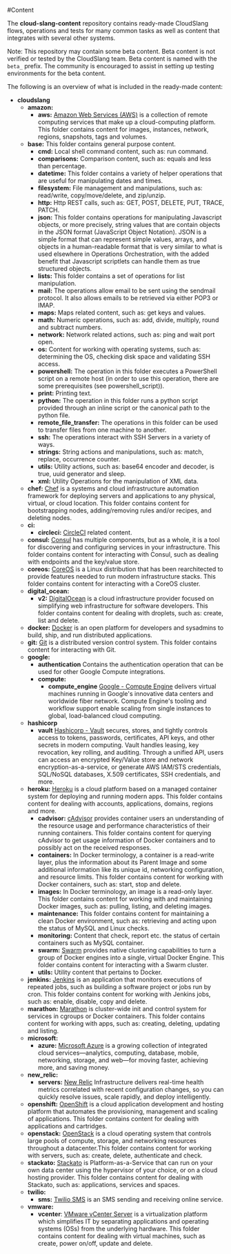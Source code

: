 #Content

The **cloud-slang-content** repository contains ready-made CloudSlang flows,
operations and tests for many common tasks as well as content that integrates
with several other systems.

Note: This repository may contain some beta content. Beta content is not verified
or tested by the CloudSlang team. Beta content is named with the `beta_` prefix.
The community is encouraged to assist in setting up testing environments for the
beta content.  

The following is an overview of what is included in the ready-made content:

+ **cloudslang**
  + **amazon:**
    + **aws:** [Amazon Web Services (AWS)](https://aws.amazon.com/) is a collection of remote computing services that make up a cloud-computing platform. This folder contains content for images, instances, network, regions, snapshots, tags and volumes.
  + **base:** This folder contains general purpose content.
    + **cmd:** Local shell command content, such as: run command.
    + **comparisons:** Comparison content, such as: equals and less than percentage.
    + **datetime:** This folder contains a variety of helper operations that are useful for manipulating dates and times.
    + **filesystem:** File management and manipulations, such as: read/write, copy/move/delete, and zip/unzip.
    + **http:** Http REST calls, such as: GET, POST, DELETE, PUT, TRACE, PATCH.
    + **json:** This folder contains operations for manipulating Javascript objects, or more precisely, string values that are contain objects in the JSON format (JavaScript Object Notation).  JSON is a simple format that can represent simple values, arrays, and objects in a human-readable format that is very similar to what is used elsewhere in Operations Orchestration, with the added benefit that Javascript scriptlets can handle them as true structured objects.
    + **lists:** This folder contains a set of operations for list manipulation.
    + **mail:** The operations allow email to be sent using the sendmail protocol. It also allows emails to be retrieved via either POP3 or IMAP.
    + **maps:** Maps related content, such as: get keys and values.
    + **math:** Numeric operations, such as: add, divide, multiply, round and subtract numbers.
    + **network:** Network related actions, such as: ping and wait port open.
    + **os:** Content for working with operating systems, such as: determining the OS, checking disk space and validating SSH access.
    + **powershell:** The operation in this folder executes a PowerShell script on a remote host (in order to use this operation, there are some prerequisites (see powershell_script)).
    + **print:** Printing text.
    + **python:** The operation in this folder runs a python script provided through an inline script or the canonical path to the python file.
    + **remote_file_transfer:** The operations in this folder can be used to transfer files from one machine to another.
    + **ssh:** The operations interact with SSH Servers in a variety of ways.
    + **strings:** String actions and manipulations, such as: match, replace, occurrence counter.
    + **utils:** Utility actions, such as: base64 encoder and decoder, is true, uuid generator and sleep.
    + **xml:** Utility Operations for the manipulation of XML data.
  + **chef:** [Chef](https://www.chef.io/) is a systems and cloud infrastructure automation framework for deploying servers and applications to any physical, virtual, or cloud location. This folder contains content for bootstrapping nodes, adding/removing rules and/or recipes, and deleting nodes.
  + **ci:**
    + **circleci:** [CircleCI](http://www.circleci.com) related content.
  + **consul:** [Consul](https://consul.io/) has multiple components, but as a whole, it is a tool for discovering and configuring services in your infrastructure. This folder contains content for interacting with Consul, such as dealing with endpoints and the key/value store.
  + **coreos:** [CoreOS](https://coreos.com/) is a Linux distribution that has been rearchitected to provide features needed to run modern infrastructure stacks. This folder contains content for interacting with a CoreOS cluster.
  + **digital_ocean:**
    + **v2:** [DigitalOcean](https://www.digitalocean.com/) is a cloud infrastructure provider focused on simplifying web infrastructure for software developers. This folder contains content for dealing with droplets, such as: create, list and delete.
  + **docker:** [Docker](https://www.docker.com/) is an open platform for developers and sysadmins to build, ship, and run distributed applications.
  + **git:** [Git](https://git-scm.com/) is a distributed version control system. This folder contains content for interacting with Git.
  + **google:**
    + **authentication** Contains the authentication operation that can be used for other Google Compute integrations.
    + **compute:** 
      + **compute_engine** [Google - Compute Engine](https://cloud.google.com/compute/) delivers virtual machines running in Google's innovative data centers and worldwide fiber network. Compute Engine's tooling and workflow support enable scaling from single instances to global, load-balanced cloud computing.
  + **hashicorp**
    + **vault** [Hashicorp - Vault](https://www.vaultproject.io/) secures, stores, and tightly controls access to tokens, passwords, certificates, API keys, and other secrets in modern computing. Vault handles leasing, key revocation, key rolling, and auditing. Through a unified API, users can access an encrypted Key/Value store and network encryption-as-a-service, or generate AWS IAM/STS credentials, SQL/NoSQL databases, X.509 certificates, SSH credentials, and more.
  + **heroku:** [Heroku](https://www.heroku.com/) is a cloud platform based on a managed container system for deploying and running modern apps. This folder contains content for dealing with accounts, applications, domains, regions and more.
    + **cadvisor:** [cAdvisor](https://github.com/google/cadvisor) provides container users an understanding of the resource usage and performance characteristics of their running containers. This folder contains content for querying cAdvisor to get usage information of Docker containers and to possibly act on the received responses.
    + **containers:** In Docker terminology, a container is a read-write layer, plus the information about its Parent Image and some additional information like its unique id, networking configuration, and resource limits. This folder contains content for working with Docker containers, such as: start, stop and delete.
    + **images:** In Docker terminology, an image is a read-only layer. This folder contains content for working with and maintaining Docker images, such as: pulling, listing, and deleting images.
    + **maintenance:** This folder contains content for maintaining a clean Docker environment, such as: retrieving and acting upon the status of MySQL and Linux checks.
    + **monitoring:** Content that check, report etc. the status of certain containers such as MySQL container.
    + **swarm:** [Swarm](https://www.docker.com/docker-swarm) provides native clustering capabilities to turn a group of Docker engines into a single, virtual Docker Engine. This folder contains content for interacting with a Swarm cluster.
    + **utils:** Utility content that pertains to Docker.
  + **jenkins:** [Jenkins](http://jenkins-ci.org/) is an application that monitors executions of repeated jobs, such as building a software project or jobs run by cron. This folder contains content for working with Jenkins jobs, such as: enable,  disable, copy and delete.
  + **marathon:** [Marathon](https://mesosphere.github.io/marathon/) is cluster-wide init and control system for services in cgroups or Docker containers. This folder contains content for working with apps, such as: creating, deleting, updating and listing.
  + **microsoft:**
    + **azure:** [Microsoft Azure](https://azure.microsoft.com/en-us/) is a growing collection of integrated cloud services—analytics, computing, database, mobile, networking, storage, and web—for moving faster, achieving more, and saving money.
  + **new_relic:**
    + **servers:** [New Relic](https://newrelic.com/) Infrastructure delivers real-time health metrics correlated with recent configuration changes, so you can quickly resolve issues, scale rapidly, and deploy intelligently.
  + **openshift:** [OpenShift](https://www.openshift.com/) is a cloud application development and hosting platform that automates the provisioning, management and scaling of applications. This folder contains content for dealing with applications and cartridges.
  + **openstack:** [OpenStack](https://www.openstack.org/) is a cloud operating system that controls large pools of compute, storage, and networking resources throughout a datacenter.This folder contains content for working with servers, such as: create, delete, authenticate and check.
  + **stackato:** [Stackato](http://docs.stackato.com) is Platform-as-a-Service that can run on your own data center using the hypervisor of your choice, or on a cloud hosting provider. This folder contains content for dealing with Stackato, such as: applications, services and spaces.
  + **twilio:**
    + **sms:** [Twilio SMS](http://www.twilio.com) is an SMS sending and receiving online service.
  + **vmware:**
    + **vcenter**: [VMware vCenter Server](http://www.vmware.com/products/vcenter-server/) is a virtualization platform which simplifies IT by separating applications and operating systems (OSs) from the underlying hardware. This folder contains content for dealing with virtual machines, such as create, power on/off, update and delete.
